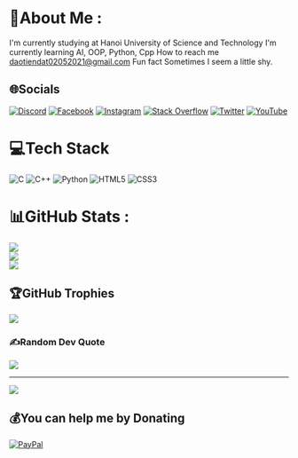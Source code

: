 # 💫About Me :
I'm currently studying at Hanoi University of Science and Technology
I'm currently learning AI, OOP, Python, Cpp
How to reach me daotiendat02052021@gmail.com
Fun fact Sometimes I seem a little shy.

## 🌐Socials
[![Discord](https://img.shields.io/badge/Discord-%237289DA.svg?logo=discord&logoColor=white)](htttps://discord.gg/banhvongsocola) [![Facebook](https://img.shields.io/badge/Facebook-%231877F2.svg?logo=Facebook&logoColor=white)](https://facebook.com/banhvongsocola) [![Instagram](https://img.shields.io/badge/Instagram-%23E4405F.svg?logo=Instagram&logoColor=white)](https://instagram.com/banh_vong_socola) [![Stack Overflow](https://img.shields.io/badge/-Stackoverflow-FE7A16?logo=stack-overflow&logoColor=white)](https://stackoverflow.com/users/26466937) [![Twitter](https://img.shields.io/badge/Twitter-%231DA1F2.svg?logo=Twitter&logoColor=white)](https://twitter.com/@Schutemike) [![YouTube](https://img.shields.io/badge/YouTube-%23FF0000.svg?logo=YouTube&logoColor=white)](https://youtube.com/c/@tienatao113) 

# 💻Tech Stack
![C](https://img.shields.io/badge/c-%2300599C.svg?style=for-the-badge&logo=c&logoColor=white) ![C++](https://img.shields.io/badge/c++-%2300599C.svg?style=for-the-badge&logo=c%2B%2B&logoColor=white) ![Python](https://img.shields.io/badge/python-3670A0?style=for-the-badge&logo=python&logoColor=ffdd54) ![HTML5](https://img.shields.io/badge/html5-%23E34F26.svg?style=for-the-badge&logo=html5&logoColor=white) ![CSS3](https://img.shields.io/badge/css3-%231572B6.svg?style=for-the-badge&logo=css3&logoColor=white)
# 📊GitHub Stats :
![](https://github-readme-stats.vercel.app/api?username=TienDatDao&theme=radical&hide_border=false&include_all_commits=false&count_private=false)<br/>
![](https://github-readme-streak-stats.herokuapp.com/?user=TienDatDao&theme=radical&hide_border=false)<br/>
![](https://github-readme-stats.vercel.app/api/top-langs/?username=TienDatDao&theme=radical&hide_border=false&include_all_commits=false&count_private=false&layout=compact)

## 🏆GitHub Trophies
![](https://github-trophies.vercel.app/?username=TienDatDao&theme=monokai&no-frame=false&no-bg=true&margin-w=4)

### ✍️Random Dev Quote
![](https://quotes-github-readme.vercel.app/api?type=horizontal&theme=radical)

---
[![](https://visitcount.itsvg.in/api?id=TienDatDao&icon=2&color=0)](https://visitcount.itsvg.in)

  ## 💰You can help me by Donating
  [![PayPal](https://img.shields.io/badge/PayPal-00457C?style=for-the-badge&logo=paypal&logoColor=white)](https://paypal.me/banhvongsocola) 

  <!-- Proudly created with GPRM ( https://gprm.itsvg.in ) -->
  
